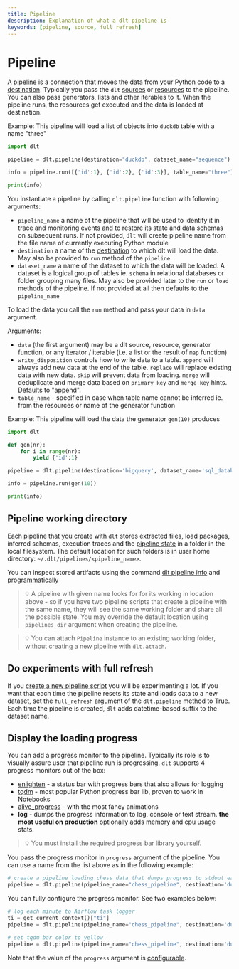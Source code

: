 ```yaml
---
title: Pipeline
description: Explanation of what a dlt pipeline is
keywords: [pipeline, source, full refresh]
---
```


# Pipeline

A [pipeline](glossary.md#pipeline) is a connection that moves the data from your Python code to a [destination](glossary.md#destination). Typically you pass the `dlt` [sources](source.md) or [resources](resource.md) to the pipeline. You can also pass generators, lists and other iterables to it. When the pipeline runs, the resources get executed and the data is loaded at destination.

Example: This pipeline will load a list of objects into `duckdb` table with a name "three"
```python
import dlt

pipeline = dlt.pipeline(destination="duckdb", dataset_name="sequence")

info = pipeline.run([{'id':1}, {'id':2}, {'id':3}], table_name="three")

print(info)
```

You instantiate a pipeline by calling `dlt.pipeline` function with following arguments:
- `pipeline_name` a name of the pipeline that will be used to identify it in trace and monitoring events and to restore its state and data schemas on subsequent runs. If not provided, `dlt` will create pipeline name from the file name of currently executing Python module
- `destination` a name of the [destination](../dlt-ecosystem/destinations/bigquery) to which dlt will load the data. May also be provided to `run` method of the `pipeline`.
- `dataset_name` a name of the dataset to which the data will be loaded. A dataset is a logical group of tables ie. `schema` in relational databases or folder grouping many files. May also be provided later to the `run` or `load` methods of the pipeline. If not provided at all then defaults to the `pipeline_name`

To load the data you call the `run` method and pass your data in `data` argument.

Arguments:
- `data` (the first argument) may be a dlt source, resource, generator function, or any iterator / iterable (i.e. a list or the result of `map` function)
- `write_disposition` controls how to write data to a table. `append` will always add new data at the end of the table. `replace` will replace existing data with new data. `skip` will prevent data from loading. `merge` will deduplicate and merge data based on `primary_key` and `merge_key` hints. Defaults to "append".
- `table_name` - specified in case when table name cannot be inferred ie. from the resources or name of the generator function


Example: This pipeline will load the data the generator `gen(10)` produces
```python
import dlt

def gen(nr):
    for i in range(nr):
        yield {'id':1}

pipeline = dlt.pipeline(destination='bigquery', dataset_name='sql_database_data')

info = pipeline.run(gen(10))

print(info)
```

## Pipeline working directory
Each pipeline that you create with `dlt` stores extracted files, load packages, inferred schemas, execution traces and the [pipeline state](state.md) in a folder in the local filesystem. The default location for such folders is in user home directory: `~/.dlt/pipelines/<pipeline_name>`.

You can inspect stored artifacts using the command [dlt pipeline info](../reference/command-line-interface.md#dlt-pipeline) and [programmatically](../walkthroughs/run-a-pipeline.md#4-inspect-a-load-process)

> 💡 A pipeline with given name looks for for its working in location above - so if you have two pipeline scripts that create a pipeline with the same name, they will see the same working folder and share all the possible state. You may override the default location using `pipelines_dir` argument when creating the pipeline.

> 💡 You can attach `Pipeline` instance to an existing working folder, without creating a new pipeline with `dlt.attach`.


## Do experiments with full refresh
If you [create a new pipeline script](../walkthroughs/create-a-pipeline.md) you will be experimenting a lot. If you want that each time the pipeline resets its state and loads data to a new dataset, set the `full_refresh` argument of the `dlt.pipeline` method to True. Each time the pipeline is created, `dlt` adds datetime-based suffix to the dataset name.

## Display the loading progress
You can add a progress monitor to the pipeline. Typically its role is to visually assure user that pipeline run is progressing. `dlt` supports 4 progress monitors out of the box:
* [enlighten](https://github.com/Rockhopper-Technologies/enlighten) - a status bar with progress bars that also allows for logging
* [tqdm](https://github.com/tqdm/tqdm) - most popular Python progress bar lib, proven to work in Notebooks
* [alive_progress](https://github.com/rsalmei/alive-progress) - with the most fancy animations
* **log** - dumps the progress information to log, console or text stream. **the most useful on production** optionally adds memory and cpu usage stats.

> 💡 You must install the required progress bar library yourself.

You pass the progress monitor in `progress` argument of the pipeline. You can use a name from the list above as in the following example:
```python
# create a pipeline loading chess data that dumps progress to stdout each 10 seconds (the default)
pipeline = dlt.pipeline(pipeline_name="chess_pipeline", destination='duckdb', dataset_name="chess_players_games_data", progress="log")
```
You can fully configure the progress monitor. See two examples below:
```python
# log each minute to Airflow task logger
ti = get_current_context()["ti"]
pipeline = dlt.pipeline(pipeline_name="chess_pipeline", destination='duckdb', dataset_name="chess_players_games_data", progress=dlt.progress.log(60, ti.log))
```
```python
# set tqdm bar color to yellow
pipeline = dlt.pipeline(pipeline_name="chess_pipeline", destination='duckdb', dataset_name="chess_players_games_data", progress=dlt.progress.tqdm(colour="yellow"))
```

Note that the value of the `progress` argument is [configurable](../walkthroughs/run-a-pipeline.md#2-see-the-progress-during-loading).
